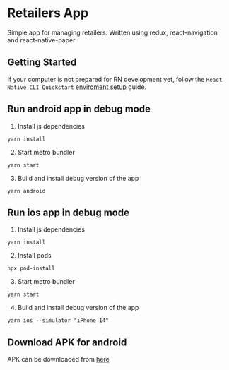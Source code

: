 # Retailers App

Simple app for managing retailers. Written using redux, react-navigation and react-native-paper

## Getting Started

If your computer is not prepared for RN development yet, follow the `React Native CLI Quickstart` [enviroment setup](https://reactnative.dev/docs/environment-setup) guide.

## Run android app in debug mode

1. Install js dependencies

```
yarn install
```

2. Start metro bundler

```
yarn start
```

3. Build and install debug version of the app

```
yarn android
```

## Run ios app in debug mode

1. Install js dependencies

```
yarn install
```

2. Install pods

```
npx pod-install
```

3. Start metro bundler

```
yarn start
```

4. Build and install debug version of the app

```
yarn ios --simulator "iPhone 14"
```

## Download APK for android

APK can be downloaded from [here](https://drive.google.com/drive/folders/1zODG-yue14mi7LhX5A5lgSo2lSLHitWO?usp=sharing)
